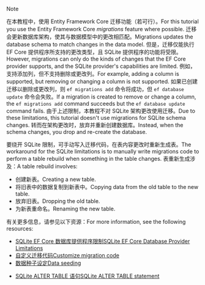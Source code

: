 
> [!NOTE]
> <span data-ttu-id="89e02-101">在本教程中，使用 Entity Framework Core 迁移功能（若可行）。</span><span class="sxs-lookup"><span data-stu-id="89e02-101">For this tutorial you use the Entity Framework Core *migrations* feature where possible.</span></span> <span data-ttu-id="89e02-102">迁移会更新数据库架构，使其与数据模型中的更改相匹配。</span><span class="sxs-lookup"><span data-stu-id="89e02-102">Migrations updates the database schema to match changes in the data model.</span></span> <span data-ttu-id="89e02-103">但是，迁移仅能执行 EF Core 提供程序所支持的更改类型，且 SQLite 提供程序的功能将受限。</span><span class="sxs-lookup"><span data-stu-id="89e02-103">However, migrations can only do the kinds of changes that the EF Core provider supports, and the SQLite provider's capabilities are limited.</span></span> <span data-ttu-id="89e02-104">例如，支持添加列，但不支持删除或更改列。</span><span class="sxs-lookup"><span data-stu-id="89e02-104">For example, adding a column is supported, but removing or changing a column is not supported.</span></span> <span data-ttu-id="89e02-105">如果已创建迁移以删除或更改列，则 `ef migrations add` 命令将成功，但 `ef database update` 命令会失败。</span><span class="sxs-lookup"><span data-stu-id="89e02-105">If a migration is created to remove or change a column, the `ef migrations add` command succeeds but the `ef database update` command fails.</span></span> <span data-ttu-id="89e02-106">由于上述限制，本教程不对 SQLite 架构更改使用迁移。</span><span class="sxs-lookup"><span data-stu-id="89e02-106">Due to these limitations, this tutorial doesn't use migrations for SQLite schema changes.</span></span> <span data-ttu-id="89e02-107">转而在架构更改时，放弃并重新创建数据库。</span><span class="sxs-lookup"><span data-stu-id="89e02-107">Instead, when the schema changes, you drop and re-create the database.</span></span>
>
><span data-ttu-id="89e02-108">要绕开 SQLite 限制，可手动写入迁移代码，在表内容更改时重新生成表。</span><span class="sxs-lookup"><span data-stu-id="89e02-108">The workaround for the SQLite limitations is to manually write migrations code to perform a table rebuild when something in the table changes.</span></span> <span data-ttu-id="89e02-109">表重新生成涉及：</span><span class="sxs-lookup"><span data-stu-id="89e02-109">A table rebuild involves:</span></span>
>
>* <span data-ttu-id="89e02-110">创建新表。</span><span class="sxs-lookup"><span data-stu-id="89e02-110">Creating a new table.</span></span>
>* <span data-ttu-id="89e02-111">将旧表中的数据复制到新表中。</span><span class="sxs-lookup"><span data-stu-id="89e02-111">Copying data from the old table to the new table.</span></span>
>* <span data-ttu-id="89e02-112">放弃旧表。</span><span class="sxs-lookup"><span data-stu-id="89e02-112">Dropping the old table.</span></span>
>* <span data-ttu-id="89e02-113">为新表重命名。</span><span class="sxs-lookup"><span data-stu-id="89e02-113">Renaming the new table.</span></span>
>
><span data-ttu-id="89e02-114">有关更多信息，请参见以下资源：</span><span class="sxs-lookup"><span data-stu-id="89e02-114">For more information, see the following resources:</span></span>
>
> * [<span data-ttu-id="89e02-115">SQLite EF Core 数据库提供程序限制</span><span class="sxs-lookup"><span data-stu-id="89e02-115">SQLite EF Core Database Provider Limitations</span></span>](/ef/core/providers/sqlite/limitations)
> * [<span data-ttu-id="89e02-116">自定义迁移代码</span><span class="sxs-lookup"><span data-stu-id="89e02-116">Customize migration code</span></span>](/ef/core/managing-schemas/migrations/#customize-migration-code)
> * [<span data-ttu-id="89e02-117">数据种子设定</span><span class="sxs-lookup"><span data-stu-id="89e02-117">Data seeding</span></span>](/ef/core/modeling/data-seeding)
  * [<span data-ttu-id="89e02-118">SQLite ALTER TABLE 语句</span><span class="sxs-lookup"><span data-stu-id="89e02-118">SQLite ALTER TABLE statement</span></span>](https://sqlite.org/lang_altertable.html)